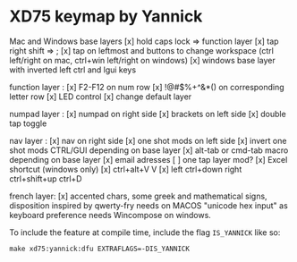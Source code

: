 # XD75 keymap by Yannick

Mac and Windows base layers
[x] hold caps lock => function layer
[x] tap right shift => ;
[x] tap on leftmost and buttons to change workspace (ctrl left/right on mac, ctrl+win left/right on windows)
[x] windows base layer 
    with inverted left ctrl and lgui keys


function layer :
[x] F2-F12 on num row
[x] !@#$%+^&*() on corresponding letter row
[x] LED control
[x] change default layer


numpad layer :
[x] numpad on right side
[x] brackets on left side
[x] double tap toggle

nav layer :
[x] nav on right side
[x] one shot mods on left side
    [x] invert one shot mods CTRL/GUI depending on base layer
[x] alt-tab or cmd-tab macro depending on base layer
[x] email adresses
[ ] one tap layer mod?
[x] Excel shortcut (windows only)
    [x] ctrl+alt+V V
    [x] left ctrl+down right ctrl+shift+up ctrl+D

french layer:
[x] accented chars, some greek and mathematical signs, disposition inspired by qwerty-fry
    needs on MACOS "unicode hex input" as keyboard preference
    needs Wincompose on windows. 

To include the feature at compile time, include the flag `IS_YANNICK` like so:

```
make xd75:yannick:dfu EXTRAFLAGS=-DIS_YANNICK
```
